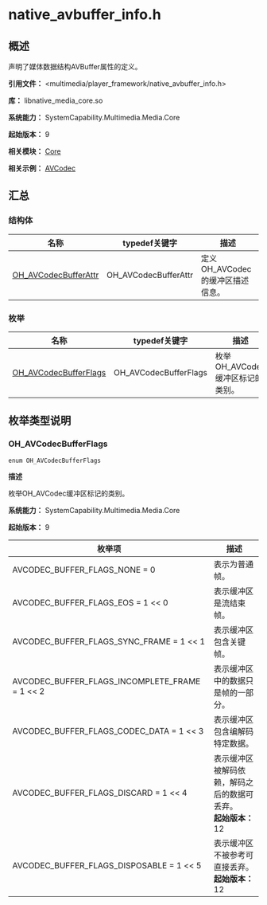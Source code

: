 # native_avbuffer_info.h

<!--Kit: AVCodec Kit-->
<!--Subsystem: Multimedia-->
<!--Owner: @zhanghongran-->
<!--Designer: @dpy2650--->
<!--Tester: @cyakee-->
<!--Adviser: @w_Machine_cc-->

## 概述

声明了媒体数据结构AVBuffer属性的定义。

**引用文件：** <multimedia/player_framework/native_avbuffer_info.h>

**库：** libnative_media_core.so

**系统能力：** SystemCapability.Multimedia.Media.Core

**起始版本：** 9

**相关模块：** [Core](capi-core.md)

**相关示例：** [AVCodec](https://gitcode.com/openharmony/applications_app_samples/tree/master/code/BasicFeature/Media/AVCodec)

## 汇总

### 结构体

| 名称 | typedef关键字 | 描述 |
| -- | -- | -- |
| [OH_AVCodecBufferAttr](capi-core-oh-avcodecbufferattr.md) | OH_AVCodecBufferAttr | 定义OH_AVCodec的缓冲区描述信息。 |

### 枚举

| 名称 | typedef关键字 | 描述 |
| -- | -- | -- |
| [OH_AVCodecBufferFlags](#oh_avcodecbufferflags) | OH_AVCodecBufferFlags | 枚举OH_AVCodec缓冲区标记的类别。 |

## 枚举类型说明

### OH_AVCodecBufferFlags

```
enum OH_AVCodecBufferFlags
```

**描述**

枚举OH_AVCodec缓冲区标记的类别。

**系统能力：** SystemCapability.Multimedia.Media.Core

**起始版本：** 9

| 枚举项 | 描述 |
| -- | -- |
| AVCODEC_BUFFER_FLAGS_NONE = 0 | 表示为普通帧。 |
| AVCODEC_BUFFER_FLAGS_EOS = 1 << 0 | 表示缓冲区是流结束帧。 |
| AVCODEC_BUFFER_FLAGS_SYNC_FRAME = 1 << 1 | 表示缓冲区包含关键帧。 |
| AVCODEC_BUFFER_FLAGS_INCOMPLETE_FRAME = 1 << 2 | 表示缓冲区中的数据只是帧的一部分。 |
| AVCODEC_BUFFER_FLAGS_CODEC_DATA = 1 << 3 | 表示缓冲区包含编解码特定数据。 |
| AVCODEC_BUFFER_FLAGS_DISCARD = 1 << 4 | 表示缓冲区被解码依赖，解码之后的数据可丢弃。	<br>**起始版本：** 12 |
| AVCODEC_BUFFER_FLAGS_DISPOSABLE = 1 << 5 | 表示缓冲区不被参考可直接丢弃。	<br>**起始版本：** 12 |



